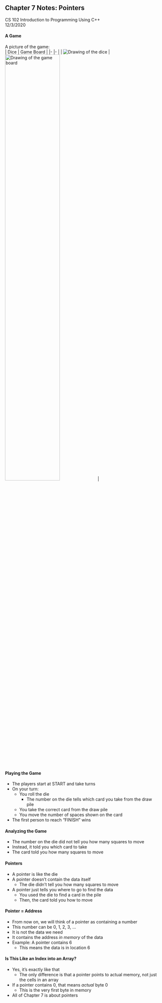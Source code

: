 ## Chapter 7 Notes: Pointers 
CS 102 Introduction to Programming Using C++  
12/3/2020

#### A Game
A picture of the game:  
|     Dice 	| Game Board 	|
|-	|-	|
|     <img src="https://cloud-4tsuxp10s.vercel.app/0image.png" alt="Drawing of the dice"/> 	| <img src="https://cloud-4tsuxp10s.vercel.app/1image.png" alt="Drawing of the game board" width=60%/> 	|  

#### Playing the Game
- The players start at START and take turns
- On your turn:  
  - You roll the die
    - The number on the die tells which card you take from the draw pile
  - You take the correct card from the draw pile
  - You move the number of spaces shown on the card
- The first person to reach “FINISH” wins

#### Analyzing the Game
- The number on the die did not tell you how many squares to move
- Instead, it told you which card to take
- The card told you how many squares to move

#### Pointers
- A pointer is like the die
- A pointer doesn’t contain the data itself
  - The die didn’t tell you how many squares to move
- A pointer just tells you where to go to find the data
  - You used the die to find a card in the pile
  - Then, the card told you how to move

#### Pointer = Address
- From now on, we will think of a pointer as containing a number
- This number can be 0, 1, 2, 3, …
- It is not the data we need
- It contains the address _in memory_ of the data
- Example:  A pointer contains 6
  - This means the data is in location 6

#### Is This Like an Index into an Array?
- Yes, it’s exactly like that
  - The only difference is that a pointer points to actual memory, not just the cells in an array
- If a pointer contains 0, that means _actual_ byte 0
  - This is the very first byte in memory
- All of Chapter 7 is about pointers

